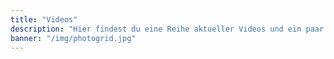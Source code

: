 ```yaml
---
title: "Videos"
description: "Hier findest du eine Reihe aktueller Videos und ein paar Erinnerungen an frühe Zeiten von WAYS"
banner: "/img/photogrid.jpg"
---
```

